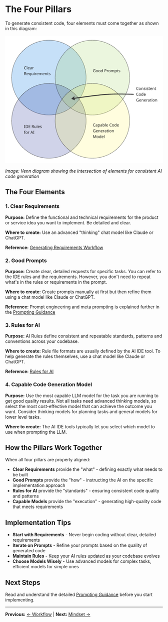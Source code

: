 # The Four Pillars

To generate consistent code, four elements must come together as shown in this diagram:

![](attachments/venn-diagram-consistent-code.png)

*Image: Venn diagram showing the intersection of elements for consistent AI code generation*

## The Four Elements

### 1. Clear Requirements

**Purpose:** Define the functional and technical requirements for the product or service idea you want to implement. Be detailed and clear.

**Where to create:** Use an advanced "thinking" chat model like Claude or ChatGPT.

**Reference:** [Generating Requirements Workflow](../generating-requirements/README.md)

### 2. Good Prompts

**Purpose:** Create clear, detailed requests for specific tasks. You can refer to the IDE rules and the requirements. However, you don't need to repeat what's in the rules or requirements in the prompt.

**Where to create:** Create prompts manually at first but then refine them using a chat model like Claude or ChatGPT.

**Reference:** Prompt engineering and meta prompting is explained further in the [Prompting Guidance](../appendix/prompt-library/prompting-guidance.md)

### 3. Rules for AI

**Purpose:** AI Rules define consistent and repeatable standards, patterns and conventions across your codebase.

**Where to create:** Rule file formats are usually defined by the AI IDE tool. To help generate the rules themselves, use a chat model like Claude or ChatGPT.

**Reference:** [Rules for AI](../appendix/rules-for-ai)

### 4. Capable Code Generation Model

**Purpose:** Use the most capable LLM model for the task you are running to get good quality results. Not all tasks need advanced thinking models, so select the most cost-effective model that can achieve the outcome you want. Consider thinking models for planning tasks and general models for lower level tasks. 

**Where to create:** The AI IDE tools typically let you select which model to use when prompting the LLM.

## How the Pillars Work Together

When all four pillars are properly aligned:

- **Clear Requirements** provide the "what" - defining exactly what needs to be built
- **Good Prompts** provide the "how" - instructing the AI on the specific implementation approach
- **Rules for AI** provide the "standards" - ensuring consistent code quality and patterns
- **Capable Models** provide the "execution" - generating high-quality code that meets requirements

## Implementation Tips

- **Start with Requirements** - Never begin coding without clear, detailed requirements
- **Iterate on Prompts** - Refine your prompts based on the quality of generated code
- **Maintain Rules** - Keep your AI rules updated as your codebase evolves
- **Choose Models Wisely** - Use advanced models for complex tasks, efficient models for simple ones

## Next Steps

Read and understand the detailed [Prompting Guidance](../appendix/prompt-library/prompting-guidance.md) before you start implementing.

---

**Previous:** [← Workflow](workflow.md) | **Next:** [Mindset →](ai-working-mindset.md)
